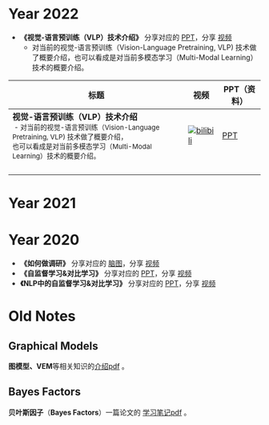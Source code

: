 # Year 2022
* **《视觉-语言预训练（VLP）技术介绍》** 分享对应的 [PPT](2022/Intro-to-VLP.pdf)，分享 [视频](https://www.bilibili.com/video/BV1dr4y1E7ZR)
    * 对当前的视觉-语言预训练（Vision-Language Pretraining, VLP) 技术做了概要介绍，也可以看成是对当前多模态学习（Multi-Modal Learning）技术的概要介绍。



|标题                           | 视频                                                         | PPT（资料）                  |
| ------------------------------ | ------------------------------------------------------------ | ---------------------------- |
| **视觉-语言预训练（VLP）技术介绍** <br /> <small> - 对当前的视觉-语言预训练（Vision-Language Pretraining, VLP) 技术做了概要介绍，<br />也可以看成是对当前多模态学习（Multi-Modal Learning）技术的概要介绍。 </small> | [![bilibili](https://img.shields.io/badge/dynamic/json?label=views&style=social&logo=bilibili&query=data.stat.view&url=https%3A%2F%2Fapi.bilibili.com%2Fx%2Fweb-interface%2Fview%3Fbvid%3DBV1NY4y1T7jG)](https://www.bilibili.com/video/BV1NY4y1T7jG) | [PPT](2022/Intro-to-VLP.pdf) |
|                                |                                                              |                              |
|                                |                                                              |                              |
|                                |                                                              |                              |
|                                |                                                              |                              |





# Year 2021




# Year 2020

* **《如何做调研》** 分享对应的 [脑图](如何做调研.png)，分享 [视频](https://www.bilibili.com/video/BV1tD4y127Xq/)
* **《自监督学习&对比学习》** 分享对应的 [PPT](2020/自监督学习-对比学习.pdf)，分享 [视频](https://www.bilibili.com/video/BV1v5411x7rD)
* **《NLP中的自监督学习&对比学习》** 分享对应的 [PPT](2020/自监督学习-对比学习2-NLP.pdf)，分享 [视频](https://www.bilibili.com/video/BV13T4y1c73g)


# Old Notes

## Graphical Models

**图模型、VEM**等相关知识的[介绍pdf](./Graphical_Models.pdf) 。



## Bayes Factors

**贝叶斯因子**（**Bayes Factors**）一篇论文的 [学习笔记pdf](./Bayes_Factors.pdf) 。

